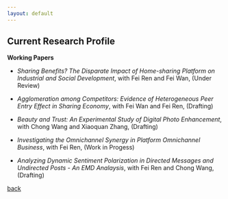 ```yaml
---
layout: default
---
```


## Current Research Profile
**Working Papers**

* _Sharing Benefits? The Disparate Impact of Home-sharing Platform on Industrial and Social Development_, with Fei Ren and Fei Wan, (Under Review)

* _Agglomeration among Competitors: Evidence of Heterogeneous Peer Entry Effect in Sharing Economy_, with Fei Wan and Fei Ren, (Drafting)

* _Beauty and Trust: An Experimental Study of Digital Photo Enhancement_, with Chong Wang and Xiaoquan Zhang, (Drafting)

* _Investigating the Omnichannel Synergy in Platform Omnichannel Business_, with Fei Ren, (Work in Progess)

* _Analyzing Dynamic Sentiment Polarization in Directed Messages and Undirected Posts - An EMD Analaysis_, with Fei Ren and Chong Wang, (Drafting)

[back](./)
